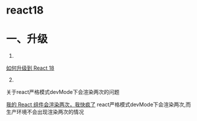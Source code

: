 # react18
# 一、升级
1. 
[如何升级到 React 18](https://blog.csdn.net/wlcs_6305/article/details/126002356)

2. 
关于react严格模式devMode下会渲染两次的问题

[我的 React 组件会渲染两次，我快疯了](https://juejin.cn/post/6858508463274885134#heading-0)
react严格模式devMode下会渲染两次,而生产环境不会出现渲染两次的情况